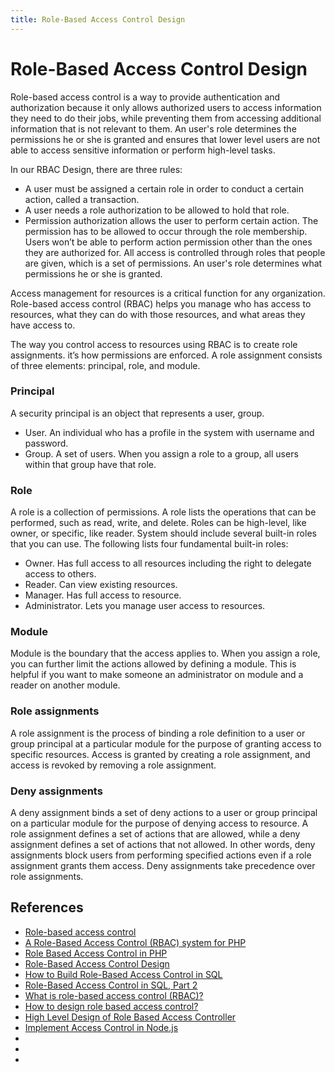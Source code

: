 ```yaml
---
title: Role-Based Access Control Design
---
```

# Role-Based Access Control Design

Role-based access control is a way to provide authentication and authorization because it only allows authorized users
to access information they need to do their jobs, while preventing them from accessing additional information
that is not relevant to them. An user's role determines the permissions he or she is granted
and ensures that lower level users are not able to access sensitive information or perform high-level tasks.

In our RBAC Design, there are three rules:
- A user must be assigned a certain role in order to conduct a certain action, called a transaction.
- A user needs a role authorization to be allowed to hold that role.
- Permission authorization allows the user to perform certain action.
The permission has to be allowed to occur through the role membership.
Users won’t be able to perform action permission other than the ones they are authorized for.
All access is controlled through roles that people are given, which is a set of permissions.
An user's role determines what permissions he or she is granted.

Access management for resources is a critical function for any organization.
Role-based access control (RBAC) helps you manage who has access to resources,
what they can do with those resources, and what areas they have access to.

The way you control access to resources using RBAC is to create role assignments.
it’s how permissions are enforced. A role assignment consists of three elements: principal, role, and module.

### Principal
A security principal is an object that represents a user, group.
- User. An individual who has a profile in the system with username and password.
- Group. A set of users. When you assign a role to a group, all users within that group have that role.

### Role
A role is a collection of permissions. A role lists the operations that can be performed,
such as read, write, and delete. Roles can be high-level, like owner, or specific, like reader.
System should include several built-in roles that you can use. The following lists four fundamental built-in roles:
- Owner. Has full access to all resources including the right to delegate access to others.
- Reader. Can view existing resources.
- Manager. Has full access to resource.
- Administrator. Lets you manage user access to resources.

### Module
Module is the boundary that the access applies to. When you assign a role,
you can further limit the actions allowed by defining a module.
This is helpful if you want to make someone an administrator on module and a reader on another module.

### Role assignments
A role assignment is the process of binding a role definition to a user or group principal
at a particular module for the purpose of granting access to specific resources.
Access is granted by creating a role assignment, and access is revoked by removing a role assignment.

### Deny assignments
A deny assignment binds a set of deny actions to a user or group principal
on a particular module for the purpose of denying access to resource.
A role assignment defines a set of actions that are allowed,
while a deny assignment defines a set of actions that not allowed.
In other words, deny assignments block users from performing specified actions
even if a role assignment grants them access.
Deny assignments take precedence over role assignments.

## References
- [Role-based access control](https://en.wikipedia.org/wiki/Role-based_access_control)
- [A Role-Based Access Control (RBAC) system for PHP](https://www.tonymarston.net/php-mysql/role-based-access-control.html)
- [Role Based Access Control in PHP](https://www.sitepoint.com/role-based-access-control-in-php/)
- [Role-Based Access Control Design](https://stackoverflow.com/questions/28157798/is-my-role-based-access-control-a-feasible-solution/28159647#28159647)
- [How to Build Role-Based Access Control in SQL](https://www.xaprb.com/blog/2006/08/16/how-to-build-role-based-access-control-in-sql/)
- [Role-Based Access Control in SQL, Part 2](https://www.xaprb.com/blog/2006/08/18/role-based-access-control-in-sql-part-2/)
- [What is role-based access control (RBAC)?](https://docs.microsoft.com/en-us/azure/role-based-access-control/overview)
- [How to design role based access control?](https://softwareengineering.stackexchange.com/questions/348636/how-to-design-role-based-access-control)
- [High Level Design of Role Based Access Controller](https://cwiki.apache.org/confluence/display/SQOOP/High+Level+Design+of+Role+Based+Access+Controller)
- [Implement Access Control in Node.js](https://blog.nodeswat.com/implement-access-control-in-node-js-8567e7b484d1)
- []()
- []()
- []()
